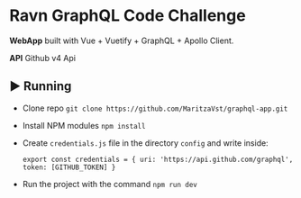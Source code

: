 # Ravn GraphQL Code Challenge

**WebApp** built with Vue + Vuetify + GraphQL + Apollo Client. 

**API** Github v4 Api

## ▶️ Running
- Clone repo `git clone https://github.com/MaritzaVst/graphql-app.git`
- Install NPM modules `npm install`
- Create `credentials.js` file in the directory `config` and write inside:

    `export const credentials = {
        uri: 'https://api.github.com/graphql',
        token: [GITHUB_TOKEN]
    }`

- Run the project with the command `npm run dev`